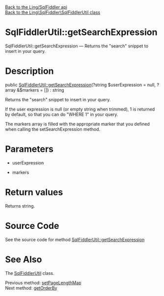 [Back to the Ling/SqlFiddler api](https://github.com/lingtalfi/SqlFiddler/blob/master/doc/api/Ling/SqlFiddler.md)<br>
[Back to the Ling\SqlFiddler\SqlFiddlerUtil class](https://github.com/lingtalfi/SqlFiddler/blob/master/doc/api/Ling/SqlFiddler/SqlFiddlerUtil.md)


SqlFiddlerUtil::getSearchExpression
================



SqlFiddlerUtil::getSearchExpression — Returns the "search" snippet to insert in your query.




Description
================


public [SqlFiddlerUtil::getSearchExpression](https://github.com/lingtalfi/SqlFiddler/blob/master/doc/api/Ling/SqlFiddler/SqlFiddlerUtil/getSearchExpression.md)(?string $userExpression = null, ?array &$markers = []) : string




Returns the "search" snippet to insert in your query.

If the user expression is null (or empty string when trimmed), 1 is returned by default, so that you can do "WHERE 1" in your query.

The markers array is filled with the appropriate marker that you defined when calling the setSearchExpression method.




Parameters
================


- userExpression

    

- markers

    


Return values
================

Returns string.








Source Code
===========
See the source code for method [SqlFiddlerUtil::getSearchExpression](https://github.com/lingtalfi/SqlFiddler/blob/master/SqlFiddlerUtil.php#L105-L116)


See Also
================

The [SqlFiddlerUtil](https://github.com/lingtalfi/SqlFiddler/blob/master/doc/api/Ling/SqlFiddler/SqlFiddlerUtil.md) class.

Previous method: [setPageLengthMap](https://github.com/lingtalfi/SqlFiddler/blob/master/doc/api/Ling/SqlFiddler/SqlFiddlerUtil/setPageLengthMap.md)<br>Next method: [getOrderBy](https://github.com/lingtalfi/SqlFiddler/blob/master/doc/api/Ling/SqlFiddler/SqlFiddlerUtil/getOrderBy.md)<br>

